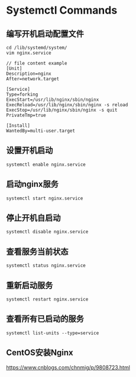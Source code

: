 # Systemctl Commands
## 编写开机启动配置文件
```
cd /lib/systemd/system/
vim nginx.service

// file content example
[Unit]
Description=nginx
After=network.target
  
[Service]
Type=forking
ExecStart=/usr/lib/nginx/sbin/nginx
ExecReload=/usr/lib/nginx/sbin/nginx -s reload
ExecStop=/usr/lib/nginx/sbin/nginx -s quit
PrivateTmp=true
  
[Install]
WantedBy=multi-user.target
```

## 设置开机启动
```
systemctl enable nginx.service
```

## 启动nginx服务
```
systemctl start nginx.service
```

## 停止开机自启动
```
systemctl disable nginx.service
```

## 查看服务当前状态
```
systemctl status nginx.service
```

## 重新启动服务
```
systemctl restart nginx.service
```

## 查看所有已启动的服务
```
systemctl list-units --type=service
```

## CentOS安装Nginx
https://www.cnblogs.com/chnmig/p/9808723.html